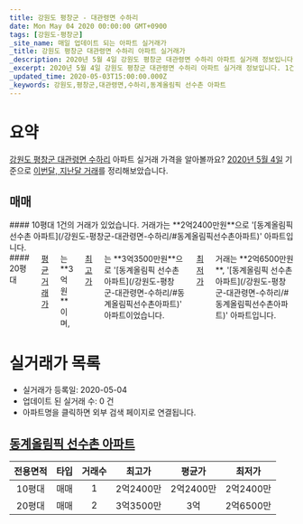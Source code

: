 ```yaml
---
title: 강원도 평창군 - 대관령면 수하리
date: Mon May 04 2020 00:00:00 GMT+0900
tags: [강원도-평창군]
_site_name: 매일 업데이트 되는 아파트 실거래가
_title: 강원도 평창군 대관령면 수하리 아파트 실거래가
_description: 2020년 5월 4일 강원도 평창군 대관령면 수하리 아파트 실거래 정보입니다. 1건 아파트 정보가 있습니다.
_excerpt: 2020년 5월 4일 강원도 평창군 대관령면 수하리 아파트 실거래 정보입니다. 1건 아파트 정보가 있습니다.
_updated_time: 2020-05-03T15:00:00.000Z
_keywords: 강원도,평창군,대관령면,수하리,동계올림픽 선수촌 아파트
---
```





# 요약
<ins>강원도 평창군 대관령면 수하리</ins> 아파트 실거래 가격을 알아볼까요? <ins>2020년 5월 4일</ins> 기준으로 <ins>이번달, 지난달 거래</ins>를 정리해보았습니다.

## 매매
<div class="container">
<div class="six columns" markdown="1">
#### 10평대
1건의 거래가 있었습니다. 거래가는 **2억2400만원**으로 '[동계올림픽 선수촌 아파트](/강원도-평창군-대관령면-수하리/#동계올림픽선수촌아파트)' 아파트입니다.
</div>
<div class="six columns" markdown="1">
#### 20평대
<ins>평균 거래가</ins>는 **3억원**이며, <ins>최고가</ins>는 **3억3500만원**으로 '[동계올림픽 선수촌 아파트](/강원도-평창군-대관령면-수하리/#동계올림픽선수촌아파트)' 아파트이었습니다. <ins>최저가</ins> 거래는 **2억6500만원**, '[동계올림픽 선수촌 아파트](/강원도-평창군-대관령면-수하리/#동계올림픽선수촌아파트)' 아파트입니다.
</div>
</div>



# 실거래가 목록
- 실거래가 등록일: 2020-05-04
- 업데이트 된 실거래 수: 0 건
- 아파트명을 클릭하면 외부 검색 페이지로 연결됩니다.

## [동계올림픽 선수촌 아파트](#동계올림픽선수촌아파트)

|전용면적|타입|거래수|최고가|평균가|최저가|
|:---:|:---:|:---:|:---:|:---:|:---:|
|10평대|<span class="deal-type-1">매매</span>|1|2억2400만|2억2400만|2억2400만|
|20평대|<span class="deal-type-1">매매</span>|2|3억3500만|3억|2억6500만|

<br/>




